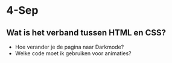 # 4-Sep
## Wat is het verband tussen HTML en CSS?
- Hoe verander je de pagina naar Darkmode?
- Welke code moet ik gebruiken voor animaties?
